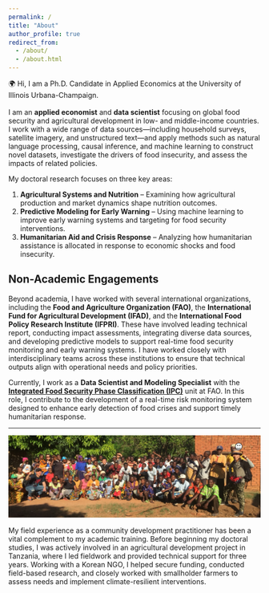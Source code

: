 ```yaml
---
permalink: /
title: "About"
author_profile: true
redirect_from: 
  - /about/
  - /about.html
---
```


🌍 Hi, I am a Ph.D. Candidate in Applied Economics at the University of Illinois Urbana-Champaign. <br>  
I am an **applied economist** and **data scientist** focusing on global food security and agricultural development in low- and middle-income countries. I work with a wide range of data sources—including household surveys, satellite imagery, and unstructured text—and apply methods such as natural language processing, causal inference, and machine learning to construct novel datasets, investigate the drivers of food insecurity, and assess the impacts of related policies.

My doctoral research focuses on three key areas:  
1. **Agricultural Systems and Nutrition** – Examining how agricultural production and market dynamics shape nutrition outcomes.  
2. **Predictive Modeling for Early Warning** – Using machine learning to improve early warning systems and targeting for food security interventions.  
3. **Humanitarian Aid and Crisis Response** – Analyzing how humanitarian assistance is allocated in response to economic shocks and food insecurity.

## Non-Academic Engagements

Beyond academia, I have worked with several international organizations, including the **Food and Agriculture Organization (FAO)**, the **International Fund for Agricultural Development (IFAD)**, and the **International Food Policy Research Institute (IFPRI)**. These have involved leading technical report, conducting impact assessments, integrating diverse data sources, and developing predictive models to support real-time food security monitoring and early warning systems. I have worked closely with interdisciplinary teams across these institutions to ensure that technical outputs align with operational needs and policy priorities.

Currently, I work as a **Data Scientist and Modeling Specialist** with the **[Integrated Food Security Phase Classification (IPC)](https://www.ipcinfo.org/)** unit at FAO. In this role, I contribute to the development of a real-time risk monitoring system designed to enhance early detection of food crises and support timely humanitarian response. 

---
![Fieldwork in Kilosa District, Tanzania (2017)](images\tanzania.png)

My field experience as a community development practitioner has been a vital complement to my academic training. Before beginning my doctoral studies, I was actively involved in an agricultural development project in Tanzania, where I led fieldwork and provided technical support for three years. Working with a Korean NGO, I helped secure funding, conducted field-based research, and closely worked with smallholder farmers to assess needs and implement climate-resilient interventions.


